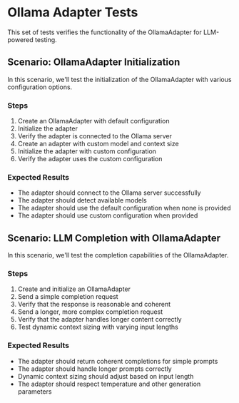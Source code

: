# Ollama Adapter Tests

This set of tests verifies the functionality of the OllamaAdapter for LLM-powered testing.

## Scenario: OllamaAdapter Initialization

In this scenario, we'll test the initialization of the OllamaAdapter with various configuration options.

### Steps

1. Create an OllamaAdapter with default configuration
2. Initialize the adapter
3. Verify the adapter is connected to the Ollama server
4. Create an adapter with custom model and context size
5. Initialize the adapter with custom configuration
6. Verify the adapter uses the custom configuration

### Expected Results

- The adapter should connect to the Ollama server successfully
- The adapter should detect available models
- The adapter should use the default configuration when none is provided
- The adapter should use custom configuration when provided

## Scenario: LLM Completion with OllamaAdapter

In this scenario, we'll test the completion capabilities of the OllamaAdapter.

### Steps

1. Create and initialize an OllamaAdapter
2. Send a simple completion request
3. Verify that the response is reasonable and coherent
4. Send a longer, more complex completion request
5. Verify that the adapter handles longer content correctly
6. Test dynamic context sizing with varying input lengths

### Expected Results

- The adapter should return coherent completions for simple prompts
- The adapter should handle longer prompts correctly
- Dynamic context sizing should adjust based on input length
- The adapter should respect temperature and other generation parameters